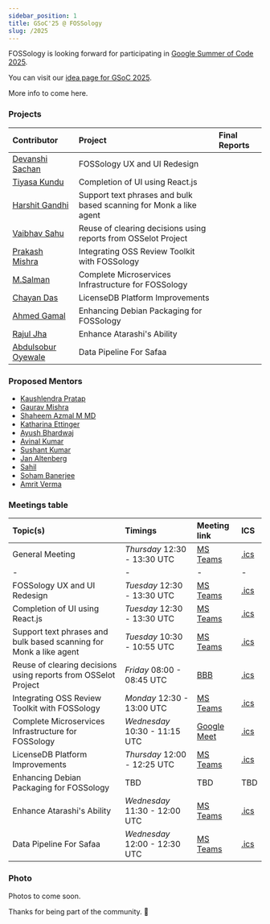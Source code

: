 ```yaml
---
sidebar_position: 1
title: GSoC'25 @ FOSSology
slug: /2025
---
```


<!--
SPDX-License-Identifier: CC-BY-SA-4.0

SPDX-FileCopyrightText: 2025 Kaushlendra Pratap <kaushlendra-pratap.singh@siemens.com>
SPDX-FileCopyrightText: 2025 Siemens AG
-->

FOSSology is looking forward for participating in
[Google Summer of Code 2025](https://opensource.googleblog.com/2025/01/google-summer-of-code-2025-is-here.html).

You can visit our [idea page for GSoC 2025](GSoC-projects.md).

More info to come here.

### Projects

[//]: # "Following are the important links to projects."

| Contributor                                                | Project                                                            | Final Reports |
|:-----------------------------------------------------------|:-------------------------------------------------------------------|:--------------|
| [Devanshi Sachan](https://github.com/devxnshi)             | FOSSology UX and UI Redesign                                       |               |
| [Tiyasa Kundu](https://github.com/tiyasakundu)             | Completion of UI using React.js                                    |               |
| [Harshit Gandhi](https://github.com/harshitg927)           | Support text phrases and bulk based scanning for Monk a like agent |               |
| [Vaibhav Sahu](https://github.com/Vaibhavsahu2810)         | Reuse of clearing decisions using reports from OSSelot Project     |               |
| [Prakash Mishra](https://github.com/Prakash-Mishra-9ghz)   | Integrating OSS Review Toolkit with FOSSology                      |               |
| [M.Salman](https://github.com/SalmanDeveloperz)            | Complete Microservices Infrastructure for FOSSology                |               |
| [Chayan Das](https://github.com/ChayanDass)                | LicenseDB Platform Improvements                                    |               |
| [Ahmed Gamal](https://github.com/Ahmed-Gamal24)            | Enhancing Debian Packaging for FOSSology                           |               |
| [Rajul Jha](https://github.com/rajuljha)                   | Enhance Atarashi's Ability                                         |               |
| [Abdulsobur Oyewale](https://github.com/smilingprogrammer) | Data Pipeline For Safaa                                            |               |

### Proposed Mentors

- [Kaushlendra Pratap](https://github.com/Kaushl2208)
- [Gaurav Mishra](https://github.com/GMishx)
- [Shaheem Azmal M MD](https://github.com/shaheemazmalmmd)
- [Katharina Ettinger](https://github.com/EttingerK)
- [Ayush Bhardwaj](https://github.com/hastagAB)
- [Avinal Kumar](https://github.com/avinal)
- [Sushant Kumar](https://github.com/its-sushant)
- [Jan Altenberg](https://github.com/JanAltenberg)
- [Sahil](https://github.com/sjha2048)
- [Soham Banerjee](https://github.com/soham4abc)
- [Amrit Verma](https://github.com/amritkv)

### Meetings table

| Topic(s)                                                           | Timings                       | Meeting link                                                                                                                                                                                                                                                    | ICS                                     |
|:-------------------------------------------------------------------|:------------------------------|:----------------------------------------------------------------------------------------------------------------------------------------------------------------------------------------------------------------------------------------------------------------|:----------------------------------------|
| General Meeting                                                    | _Thursday_ 12:30 - 13:30 UTC  | [MS Teams](https://teams.microsoft.com/l/meetup-join/19%3ameeting_YWE1NTBmZjAtM2JmZC00MDllLTk4MmUtY2I4YTVlMjdmNWE4%40thread.v2/0?context=%7b%22Tid%22%3a%2238ae3bcd-9579-4fd4-adda-b42e1495d55a%22%2c%22Oid%22%3a%227f1979f2-e3e3-40d0-8a77-bcef842abf7e%22%7d) | [.ics](/ics/gsoc_2025_weekly.ics)       |
| -                                                                  | -                             | -                                                                                                                                                                                                                                                               | -                                       |
| FOSSology UX and UI Redesign                                       | _Tuesday_ 12:30 - 13:30 UTC   | [MS Teams](https://teams.microsoft.com/l/meetup-join/19%3ameeting_NjA1N2U1YWUtZWJkYy00NTRjLWI2ODItNGI5NDEwN2MwYWEz%40thread.v2/0?context=%7b%22Tid%22%3a%2238ae3bcd-9579-4fd4-adda-b42e1495d55a%22%2c%22Oid%22%3a%227f1979f2-e3e3-40d0-8a77-bcef842abf7e%22%7d) | [.ics](/ics/gsoc_2025_ux.ics)           |
| Completion of UI using React.js                                    | _Tuesday_ 12:30 - 13:30 UTC   | [MS Teams](https://teams.microsoft.com/l/meetup-join/19%3ameeting_NjA1N2U1YWUtZWJkYy00NTRjLWI2ODItNGI5NDEwN2MwYWEz%40thread.v2/0?context=%7b%22Tid%22%3a%2238ae3bcd-9579-4fd4-adda-b42e1495d55a%22%2c%22Oid%22%3a%227f1979f2-e3e3-40d0-8a77-bcef842abf7e%22%7d) | [.ics](/ics/gsoc_2025_ux.ics)           |
| Support text phrases and bulk based scanning for Monk a like agent | _Tuesday_ 10:30 - 10:55 UTC   | [MS Teams](https://teams.microsoft.com/l/meetup-join/19%3ameeting_MDk0M2Y4M2ItMjlmOC00NzBjLTgxZjctZTYyNzdlYWFhZGFh%40thread.v2/0?context=%7b%22Tid%22%3a%2238ae3bcd-9579-4fd4-adda-b42e1495d55a%22%2c%22Oid%22%3a%227f1979f2-e3e3-40d0-8a77-bcef842abf7e%22%7d) | [.ics](/ics/gsoc_2025_monk.ics)         |
| Reuse of clearing decisions using reports from OSSelot Project     | _Friday_ 08:00 - 08:45 UTC    | [BBB](https://bbb.osadl.org/b/rooms/epl-5m7-oml-pds)                                                                                                                                                                                                            | [.ics](/ics/gsoc_2025_osselot.ics)      |
| Integrating OSS Review Toolkit with FOSSology                      | _Monday_ 12:30 - 13:00 UTC    | [MS Teams](https://teams.microsoft.com/l/meetup-join/19%3ameeting_NjdhMmRhYTQtMmY3MC00YjBlLTk2OTYtZjEyNDcwNjEzNTA5%40thread.v2/0?context=%7b%22Tid%22%3a%2238ae3bcd-9579-4fd4-adda-b42e1495d55a%22%2c%22Oid%22%3a%22a897f79c-71f3-4e34-a964-67183e5a6731%22%7d) | [.ics](/ics/gsoc_2025_ort.ics)          |
| Complete Microservices Infrastructure for FOSSology                | _Wednesday_ 10:30 - 11:15 UTC | [Google Meet](https://meet.google.com/xpu-sjub-jbx)                                                                                                                                                                                                             | [.ics](/ics/gsoc_2025_microservice.ics) |
| LicenseDB Platform Improvements                                    | _Thursday_ 12:00 - 12:25 UTC  | [MS Teams](https://teams.microsoft.com/l/meetup-join/19%3ameeting_MWU5MWE1MzMtODdkMS00MTExLTk5YzAtNTc5ZjdlZTM1YmFj%40thread.v2/0?context=%7b%22Tid%22%3a%2238ae3bcd-9579-4fd4-adda-b42e1495d55a%22%2c%22Oid%22%3a%221e78d072-24d8-46e0-98e7-a2f334b6d35b%22%7d) | [.ics](/ics/gsoc_2025_laas.ics)         |
| Enhancing Debian Packaging for FOSSology                           | TBD                           | TBD                                                                                                                                                                                                                                                             | TBD                                     |
| Enhance Atarashi's Ability                                         | _Wednesday_ 11:30 - 12:00 UTC | [MS Teams](https://teams.microsoft.com/l/meetup-join/19%3ameeting_YTNlY2FmYzctNTEyNy00Njg4LTk1MmYtMTdkYzRhMzVmNjlm%40thread.v2/0?context=%7b%22Tid%22%3a%2238ae3bcd-9579-4fd4-adda-b42e1495d55a%22%2c%22Oid%22%3a%22a897f79c-71f3-4e34-a964-67183e5a6731%22%7d) | [.ics](/ics/gsoc_2025_atarashi.ics)     |
| Data Pipeline For Safaa                                            | _Wednesday_ 12:00 - 12:30 UTC | [MS Teams](https://teams.microsoft.com/l/meetup-join/19%3ameeting_YTY0ZjVmYTItMzg3OS00MGZiLThlOTItMGNhNDc4NWYzZDE0%40thread.v2/0?context=%7b%22Tid%22%3a%2238ae3bcd-9579-4fd4-adda-b42e1495d55a%22%2c%22Oid%22%3a%22a897f79c-71f3-4e34-a964-67183e5a6731%22%7d) | [.ics](/ics/gsoc_2025_safaa.ics)        |

### Photo

Photos to come soon.

Thanks for being part of the community. 💚
